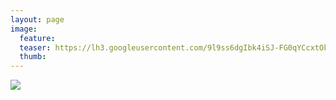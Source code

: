```yaml
---
layout: page
image:
  feature:
  teaser: https://lh3.googleusercontent.com/9l9ss6dgIbk4iSJ-FG0qYCcxtOk1FL-hUW7zBfYLVm0=w245
  thumb:
---
```


![](https://lh3.googleusercontent.com/lNNCnT_X0AGjSLjCfpTzv__9M8neih-MCxWzNfYfQKo=w800)


